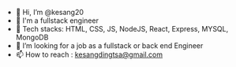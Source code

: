 - 👋 Hi, I’m @kesang20
- 👀 I'm a fullstack engineer 
- 🌱 Tech stacks: HTML, CSS, JS, NodeJS, React, Express, MYSQL, MongoDB 
- 💞️ I’m looking for a job as a fullstack or back end Engineer 
- 📫 How to reach : kesangdingtsa@gmail.com

<!---
kesang20/kesang20 is a ✨ special ✨ repository because its `README.md` (this file) appears on your GitHub profile.
You can click the Preview link to take a look at your changes.
--->
